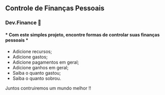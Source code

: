 ## Controle de Finanças Pessoais​

### Dev.Finance :calling:

#### * Com este simples projeto, encontre formas de controlar suas finanças pessoais *

 

- Adicione recursos;
- Adicione gastos;
- Adicione pagamentos em geral;
- Adicione ganhos em geral;
- Saiba o quanto gastou;
- Saiba o quanto sobrou.



Juntos contruiremos um mundo melhor !!